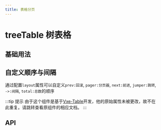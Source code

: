 ```yaml
---
title: 表格分页
---
```


# treeTable 树表格

## 基础用法

<preview path="./paginationTreeTable.vue" />

## 自定义顺序与间隔

通过配置`layout`属性可以自定义`prev:回滚`, `pager:分页器`, `next:前进`, `jumper:跳转`, `->:间隔`, `total:总数`的顺序

<preview path="./customOrderAndSpace.vue" />

:::tip 提示
由于这个组件是基于[Vxe-Table](https://vxetable.cn/#/table/api)开发，他的原始属性未被更改，故不在此重复。请跳转查看原组件的相应文档。
:::

## API

<API src="../table.json" lang="zh"></API>

